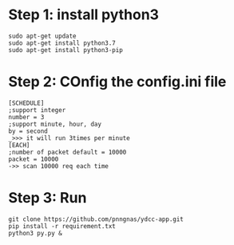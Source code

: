 # Step 1: install python3
```
sudo apt-get update
sudo apt-get install python3.7
sudo apt-get install python3-pip
```
# Step 2: COnfig the config.ini file

```
[SCHEDULE]
;support integer 
number = 3 
;support minute, hour, day
by = second
_>>> it will run 3times per minute
[EACH]
;number of packet default = 10000
packet = 10000
->> scan 10000 req each time
```
# Step 3: Run
```
git clone https://github.com/pnngnas/ydcc-app.git
pip install -r requirement.txt
python3 py.py &
```
